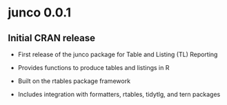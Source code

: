 # junco 0.0.1

## Initial CRAN release

* First release of the junco package for Table and Listing (TL) Reporting
* Provides functions to produce tables and listings in R
* Built on the rtables package framework

* Includes integration with formatters, rtables, tidytlg, and tern packages